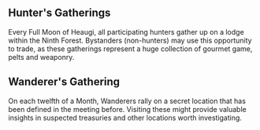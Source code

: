 ## Hunter's Gatherings
Every Full Moon of Heaugi, all participating hunters gather up on a lodge within the Ninth Forest.
Bystanders (non-hunters) may use this opportunity to trade, as these gatherings represent a huge collection of gourmet game, pelts and weaponry. 

## Wanderer's Gathering
On each twelfth of a Month, Wanderers rally on a secret location that has been defined in the meeting before. Visiting these might provide valuable insights in suspected treasuries and other locations worth investigating. 